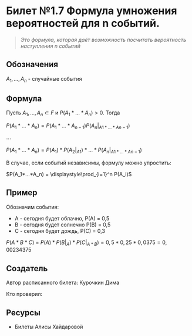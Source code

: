 # Билет №1.7 Формула умножения вероятностей для  n  событий.
> *Это формула, которая даёт возможность посчитать вероятность наступления n событий*

## Обозначения

$A_1, ..., A_n$ - случайные события


## Формула

Пусть $A_1, ..., A_n \subset F$ и $P(A_1*...*A_n) > 0$. Тогда  

$P(A_1*...*A_n) = P(A_1 * ... * A_{n-1}) P(A_n |_{A1 * ... * An-1})$

$\cdots$

$P(A_1*...*A_n) = P(A_1) * P(A_{2} |_{A1}) * ... * P(A_n |_{A1 * ... * An-1})$ 

В случае, если событий независимы, формулу можно упростить:
 
$P(A_1*...*A_n) = \displaystyle\prod_{i=1}^n P(A_i)$

## Пример

Обозначим события:
 - А - сегодня будет облачно, P(A) = 0,5
 - В - сегодня будет солнечно P(B) = 0,5
 - С - сегодня будет дождь, P(C) = 0,3

$P(A*B*C)$ = $P(A) * P(B|_{A}) * P(C|_{A*B}) = 0,5 * 0,25 * 0,0375 = 0,00234375$

## Создатель

Автор расписанного билета: Курочкин Дима

Кто проверил:


## Ресурсы
- Билеты Алисы Хайдаровой
